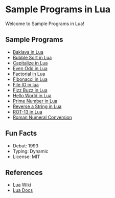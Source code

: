 
# Sample Programs in Lua

Welcome to Sample Programs in Lua!

## Sample Programs

- [Baklava in Lua][14]
- [Bubble Sort in Lua][13]
- [Capitalize in Lua][8]
- [Even Odd in Lua][9]
- [Factorial in Lua][6]
- [Fibonacci in Lua][7]
- [File IO in lua][15]
- [Fizz Buzz in Lua][1]
- [Hello World in Lua][2]
- [Prime Number in Lua][11]
- [Reverse a String in Lua][5]
- [ROT-13 in Lua][10]
- [Roman Numeral Conversion][12]

## Fun Facts

- Debut: 1993
- Typing: Dynamic
- License: MIT

## References

- [Lua Wiki][3]
- [Lua Docs][4]

[1]: https://github.com/TheRenegadeCoder/sample-programs/issues/444
[2]: https://therenegadecoder.com/code/hello-world-in-lua/
[3]: https://en.wikipedia.org/wiki/Lua_(programming_language)
[4]: https://www.lua.org/docs.html
[5]: https://github.com/TheRenegadeCoder/sample-programs/issues/446
[6]: https://github.com/TheRenegadeCoder/sample-programs/issues/1435
[7]: https://github.com/TheRenegadeCoder/sample-programs/issues/1438
[8]: https://github.com/TheRenegadeCoder/sample-programs/issues/1433
[9]: https://github.com/TheRenegadeCoder/sample-programs/issues/1432
[10]: https://github.com/TheRenegadeCoder/sample-programs/issues/1447
[11]: https://github.com/TheRenegadeCoder/sample-programs/issues/1442
[12]: https://github.com/TheRenegadeCoder/sample-programs/issues/1448
[13]: https://github.com/TheRenegadeCoder/sample-programs/issues/1450
[14]: https://github.com/TheRenegadeCoder/sample-programs/issues/1444
[15]: https://github.com/TheRenegadeCoder/sample-programs/issues/1451

